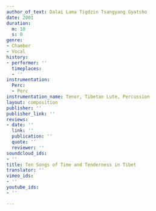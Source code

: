 ```yaml
---
author_of_text: Dalai Lama Tigdzin Tsangyang Gyatsho
date: 2001
duration:
  m: 10
  s: 0
genre:
- Chamber
- Vocal
history:
- performer: ''
  timeplaces:
  - ''
instrumentation:
  Perc:
  - Perc
instrumentation_name: Tenor, Tibetan Lute, Percussion
layout: composition
publisher: ''
publisher_link: ''
reviews:
- date: ''
  link: ''
  publication: ''
  quote: ''
  reviewer: ''
soundcloud_ids:
- ''
title: Ten Songs of Time and Tenderness in Tibet
translator: ''
vimeo_ids:
- ''
youtube_ids:
- ''

---
```

